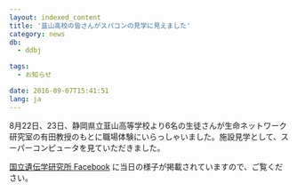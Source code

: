 ```yaml
---
layout: indexed_content
title: '韮山高校の皆さんがスパコンの見学に見えました'
category: news
db:
  - ddbj

tags:
  - お知らせ

date: 2016-09-07T15:41:51
lang: ja
---
```


<p>8月22日、23日、静岡県立韮山高等学校より6名の生徒さんが生命ネットワーク研究室の有田教授のもとに職場体験にいらっしゃいました。施設見学として、スーパーコンピュータを見ていただきました。</p>

<p><a href="https://www.facebook.com/%E5%9B%BD%E7%AB%8B%E9%81%BA%E4%BC%9D%E5%AD%A6%E7%A0%94%E7%A9%B6%E6%89%80-242392782455048/" target="_blank">国立遺伝学研究所 Facebook</a> に当日の様子が掲載されていますので、ご覧ください。</p>
